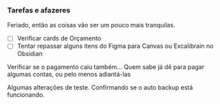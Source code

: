 ### Tarefas e afazeres

Feriado, então as coisas vão ser um pouco mais tranquilas.

- [ ] Verificar cards de Orçamento
- [ ] Tentar repassar alguns itens do Figma para Canvas ou Excalibrain no Obsidian

Verificar se o pagamento caiu também... 
Quem sabe já dê para pagar algumas contas, ou pelo menos adiantá-las

Algumas alterações de teste.
Confirmando se o auto backup está funcionando.
